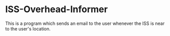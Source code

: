 # ISS-Overhead-Informer
This is a program which sends an email to the user whenever the ISS is near to the user's location.
